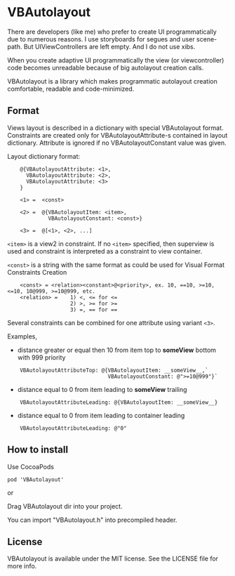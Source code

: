 VBAutolayout
===========

There are developers (like me) who prefer to create UI programmatically due to numerous reasons. I use storyboards for segues and user scene-path. But UIViewControllers are left empty. And I do not use xibs.

When you create adaptive UI programmatically the view (or viewcontroller) code becomes unreadable because of big autolayout creation calls.

VBAutolayout is a library which makes programmatic autolayout creation comfortable, readable and code-minimized.

## Format
Views layout is described in a dictionary with special VBAutolayout format. Constraints are created only for VBAutolayoutAttribute-s contained in layout dictionary. Attribute is ignored if no VBAutolayoutConstant value was given.
 
Layout dictionary format:
```
    @{VBAutolayoutAttribute: <1>,
      VBAutolayoutAttribute: <2>,
      VBAutolayoutAttribute: <3>
    }
        
    <1> =  <const>
    
    <2> =  @{VBAutolayoutItem: <item>,
             VBAutolayoutConstant: <const>}
    
    <3> =  @[<1>, <2>, ...]
```
`<item>` is a view2 in constraint. If no `<item>` specified, then superview is used and constraint is interpreted as a constraint to view container.

`<const>` is a string with the same format as could be used for Visual Format Constraints Creation
```    
    <const> = <relation><constant>@<priority>, ex. 10, ==10, >=10, <=10, 10@999, >=10@999, etc.
    <relation> =    1) <, <= for <=
                    2) >, >= for >=
                    3) =, == for ==
```

Several constraints can be combined for one attribute using variant `<3>`.

Examples,

- distance greater or equal then 10 from item top to __someView__ bottom with 999 priority
```
    VBAutolayoutAttributeTop: @{VBAutolayoutItem: __someView__,`
                                VBAutolayoutConstant: @">=10@999"}`
```

- distance equal to 0 from item leading to __someView__ trailing
```
    VBAutolayoutAttributeLeading: @{VBAutolayoutItem: __someView__}
```
- distance equal to 0 from item leading to container leading
```
    VBAutolayoutAttributeLeading: @"0"
```

## How to install
Use CocoaPods

    pod 'VBAutolayout'

or

Drag VBAutolayout dir into your project.

You can import "VBAutolayout.h" into precompiled header.

## License
VBAutolayout is available under the MIT license. See the LICENSE file for more info.

